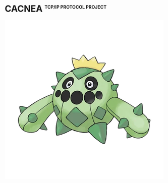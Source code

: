 # CACNEA <sup style="font-size: .5em">TCP/IP PROTOCOL PROJECT</sup>

![CACNEA](../../../docs/assets/images/cacnea.webp)